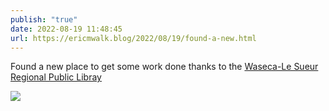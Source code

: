 ```yaml
---
publish: "true"
date: 2022-08-19 11:48:45
url: https://ericmwalk.blog/2022/08/19/found-a-new.html
---
```


Found a new place to get some work done thanks to the [Waseca-Le Sueur Regional Public Libray](https://maps.apple.com/?address=408%20State%20St%20N,%20Waseca,%20MN%20%2056093,%20United%20States&auid=7860803137434184473&ll=44.081030,-93.506888&lsp=9902&q=Waseca-Le%20Sueur%20Regional%20Library&_ext=CjIKBQgEEOIBCgQIBRADCgQIBhANCgQIChAACgQIUhAHCgQIVRAPCgQIWRABCgUIpAEQARImKeCMUBPOCUZAMXEjm3jWYFfAOV5idm/0CkZAQS/NLZYJYFfAUAQ%3D&t=m)


![](https://ericmwalk.blog/uploads/2022/06266bce9f.jpg)